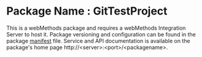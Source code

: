 # Package Name : GitTestProject
This is a webMethods package and requires a webMethods Integration Server to host it. Package versioning and configuration can be found in the package [manifest](./GitTestProject/manifest.v3) file. Service and API documentation is available on the package's home page http://&lt;server&gt;:&lt;port&gt;/&lt;packagename>.